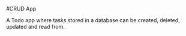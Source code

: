 #CRUD App

A Todo app where tasks stored in a database can be created, deleted, updated and read from.